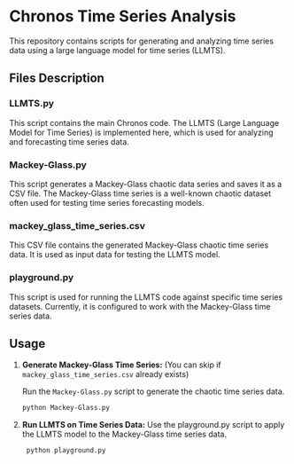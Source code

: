 # Chronos Time Series Analysis

This repository contains scripts for generating and analyzing time series data using a large language model for time series (LLMTS).

## Files Description

### LLMTS.py
This script contains the main Chronos code. The LLMTS (Large Language Model for Time Series) is implemented here, which is used for analyzing and forecasting time series data.

### Mackey-Glass.py
This script generates a Mackey-Glass chaotic data series and saves it as a CSV file. The Mackey-Glass time series is a well-known chaotic dataset often used for testing time series forecasting models.

### mackey_glass_time_series.csv
This CSV file contains the generated Mackey-Glass chaotic time series data. It is used as input data for testing the LLMTS model.

### playground.py
This script is used for running the LLMTS code against specific time series datasets. Currently, it is configured to work with the Mackey-Glass time series data.

## Usage

1. **Generate Mackey-Glass Time Series:** (You can skip if `mackey_glass_time_series.csv` already exists)
   
   Run the `Mackey-Glass.py` script to generate the chaotic time series data.
   ```bash
   python Mackey-Glass.py
   ```


3. **Run LLMTS on Time Series Data:**
   Use the playground.py script to apply the LLMTS model to the Mackey-Glass time series data.
   ```bash
    python playground.py
   ```



